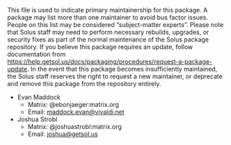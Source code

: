 This file is used to indicate primary maintainership for this package. A package may list more than one maintainer to avoid bus factor issues. People on this list may be considered “subject-matter experts”. Please note that Solus staff may need to perform necessary rebuilds, upgrades, or security fixes as part of the normal maintenance of the Solus package repository. If you believe this package requires an update, follow documentation from https://help.getsol.us/docs/packaging/procedures/request-a-package-update. In the event that this package becomes insufficiently maintained, the Solus staff reserves the right to request a new maintainer, or deprecate and remove this package from the repository entirely.

- Evan Maddock
  - Matrix: @ebonjaeger:matrix.org
  - Email: maddock.evan@vivaldi.net
- Joshua Strobl
  - Matrix: @joshuastrobl:matrix.org
  - Email: joshua@getsol.us
